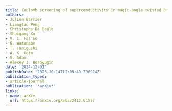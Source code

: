 ```yaml
---
title: Coulomb screening of superconductivity in magic-angle twisted bilayer graphene
authors:
- Julien Barrier
- Liangtao Peng
- Christophe De Beule
- Shuigang Xu
- V. I. Fal'ko
- K. Watanabe
- T. Tanigushi
- A. K. Geim
- S. Adam
- Alexey I. Berdyugin
date: '2024-12-01'
publishDate: '2025-10-14T12:09:40.736924Z'
publication_types:
- article-journal
publication: '*arXiv*'
links:
- name: arXiv
  url: https://arxiv.org/abs/2412.01577
---
```

